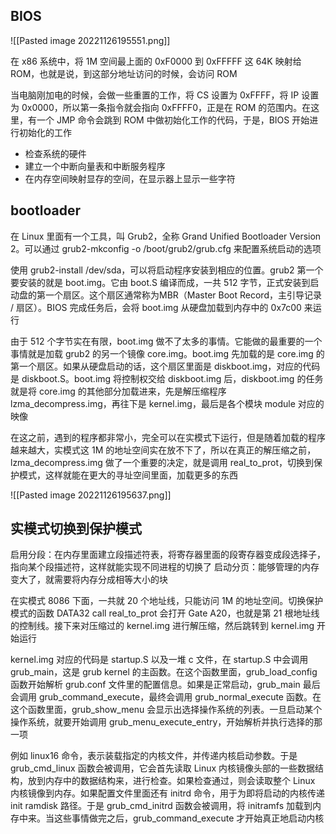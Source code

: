 
## BIOS

![[Pasted image 20221126195551.png]]

在 x86 系统中，将 1M 空间最上面的 0xF0000 到 0xFFFFF 这 64K 映射给 ROM，也就是说，到这部分地址访问的时候，会访问 ROM

当电脑刚加电的时候，会做一些重置的工作，将 CS 设置为 0xFFFF，将 IP 设置为 0x0000，所以第一条指令就会指向 0xFFFF0，正是在 ROM 的范围内。在这里，有一个 JMP 命令会跳到 ROM 中做初始化工作的代码，于是，BIOS 开始进行初始化的工作

- 检查系统的硬件
- 建立一个中断向量表和中断服务程序
- 在内存空间映射显存的空间，在显示器上显示一些字符

## bootloader

在 Linux 里面有一个工具，叫 Grub2，全称 Grand Unified Bootloader Version 2。可以通过 grub2-mkconfig -o /boot/grub2/grub.cfg 来配置系统启动的选项

使用 grub2-install /dev/sda，可以将启动程序安装到相应的位置。grub2 第一个要安装的就是 boot.img。它由 boot.S 编译而成，一共 512 字节，正式安装到启动盘的第一个扇区。这个扇区通常称为MBR（Master Boot Record，主引导记录 / 扇区）。BIOS 完成任务后，会将 boot.img 从硬盘加载到内存中的 0x7c00 来运行

由于 512 个字节实在有限，boot.img 做不了太多的事情。它能做的最重要的一个事情就是加载 grub2 的另一个镜像 core.img。boot.img 先加载的是 core.img 的第一个扇区。如果从硬盘启动的话，这个扇区里面是 diskboot.img，对应的代码是 diskboot.S。boot.img 将控制权交给 diskboot.img 后，diskboot.img 的任务就是将 core.img 的其他部分加载进来，先是解压缩程序 lzma_decompress.img，再往下是 kernel.img，最后是各个模块 module 对应的映像

在这之前，遇到的程序都非常小，完全可以在实模式下运行，但是随着加载的程序越来越大，实模式这 1M 的地址空间实在放不下了，所以在真正的解压缩之前，lzma_decompress.img 做了一个重要的决定，就是调用 real_to_prot，切换到保护模式，这样就能在更大的寻址空间里面，加载更多的东西

![[Pasted image 20221126195637.png]]

## 实模式切换到保护模式

启用分段：在内存里面建立段描述符表，将寄存器里面的段寄存器变成段选择子，指向某个段描述符，这样就能实现不同进程的切换了
启动分页：能够管理的内存变大了，就需要将内存分成相等大小的块

在实模式 8086 下面，一共就 20 个地址线，只能访问 1M 的地址空间。切换保护模式的函数 DATA32 call real_to_prot 会打开 Gate A20，也就是第 21 根地址线的控制线。接下来对压缩过的 kernel.img 进行解压缩，然后跳转到 kernel.img 开始运行

kernel.img 对应的代码是 startup.S 以及一堆 c 文件，在 startup.S 中会调用 grub_main，这是 grub kernel 的主函数。在这个函数里面，grub_load_config 函数开始解析 grub.conf 文件里的配置信息。如果是正常启动，grub_main 最后会调用 grub_command_execute，最终会调用 grub_normal_execute 函数。在这个函数里面，grub_show_menu 会显示出选择操作系统的列表。一旦启动某个操作系统，就要开始调用 grub_menu_execute_entry，开始解析并执行选择的那一项

例如 linux16 命令，表示装载指定的内核文件，并传递内核启动参数。于是 grub_cmd_linux 函数会被调用，它会首先读取 Linux 内核镜像头部的一些数据结构，放到内存中的数据结构来，进行检查。如果检查通过，则会读取整个 Linux 内核镜像到内存。如果配置文件里面还有 initrd 命令，用于为即将启动的内核传递 init ramdisk 路径。于是 grub_cmd_initrd 函数会被调用，将 initramfs 加载到内存中来。当这些事情做完之后，grub_command_execute 才开始真正地启动内核